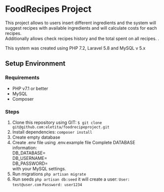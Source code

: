 # FoodRecipes Project

This project allows to users insert different ingredients and the system will suggest recipes with available ingredients and will calculate costs for each recipes.  
Additionally allows check recipes history and the total spent on all recipes. .  

This system was created using PHP 7.2, Laravel 5.8 and MySQL v 5.x


## Setup Environment

### Requirements
* PHP v7.1 or better
* MySQL
* Composer

### Steps
1. Clone this repository using GIT:
    `$ git clone git@github.com:eletita/foodrecipeproject.git`
2. Install dependencies:
    `composer install`
3. Create empty database
4. Create .env file using .env.example file Complete DATABASE information:   
    DB_DATABASE=    
    DB_USERNAME=    
    DB_PASSWORD=   
 with your MySQL settings.
5. Run migrations `php artisan migrate`
6. Run seeds `php artisan db:seed` it will create a user:
`User: test@user.com`
`Password: user1234`
